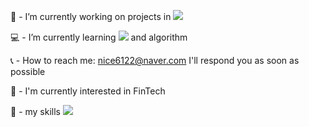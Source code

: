 :briefcase: - I’m currently working on projects in <img src="https://img.shields.io/badge/SSAFY-61DAFB?style=for-the-badge&logo=SSAFY&logoColor=white"/>

:computer: - I’m currently learning <img src="https://img.shields.io/badge/react-61DAFB?style=for-the-badge&logo=react&logoColor=white"/> and algorithm

:telephone_receiver: - How to reach me: nice6122@naver.com I'll respond you as soon as possible

:bookmark: - I'm currently interested in FinTech

:trident: - my skills
<img src="https://img.shields.io/badge/python-#3776AB?style=square&logo=python&logoColor=white"/>
